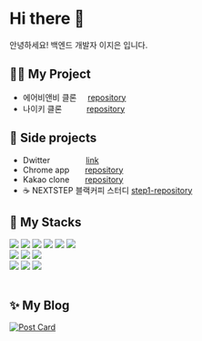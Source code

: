# Hi there 👋
안녕하세요! 백엔드 개발자 이지은 입니다.
&nbsp;
## 👩‍💻️ My Project
- 에어비앤비 클론 &nbsp;&nbsp;&nbsp;&nbsp;[repository](https://github.com/wecode-bootcamp-korea/26-2nd-WeAreBnB-backend)
- 나이키 클론 &nbsp;&nbsp;&nbsp;&nbsp;&nbsp;&nbsp;&nbsp;&nbsp;&nbsp;&nbsp;[repository](https://github.com/wecode-bootcamp-korea/26-1st-LIKE-backend)
&nbsp;
## 🌻️ Side projects
- Dwitter &nbsp;&nbsp;&nbsp;&nbsp;&nbsp;&nbsp;&nbsp;&nbsp;&nbsp;&nbsp;&nbsp;&nbsp;&nbsp;&nbsp;&nbsp;[link](https://dwitter-cl.netlify.app/)
- Chrome app &nbsp;&nbsp;&nbsp;&nbsp;&nbsp;&nbsp;[repository](https://github.com/eazisilver/chrome-app-todoList) 
- Kakao clone &nbsp;&nbsp;&nbsp;&nbsp;&nbsp;&nbsp;[repository](https://github.com/eazisilver/kakao-clone)  
- ☕ NEXTSTEP 블랙커피 스터디 [step1-repository](https://github.com/eazisilver/js-todo-list-step1.git)
&nbsp;
## 🌷 My Stacks
<img src="https://img.shields.io/badge/HTML5-E34F26?style=flat-square&logo=HTML5&logoColor=white"/></a>
<img src="https://img.shields.io/badge/CSS3-1572B6?style=flat-square&logo=CSS3&logoColor=white"/></a>
<img src="https://img.shields.io/badge/JavaScript-yellow?style=flat-square&logo=JavaScript&logoColor=222222"/></a>
<img src="https://img.shields.io/badge/NodeJS-339933?style=flat-squar&logo=node-dot-js&logoColor=222222"/></a>
<img src="https://img.shields.io/badge/Express-black?style=flat-squar&logo=Express&logoColor=white"/></a>
<img src="https://img.shields.io/badge/MongoDB-47A248?style=flat-square&logo=MongoDB&logoColor=white"/></a>  
<img src="https://img.shields.io/badge/CSharp-239120?style=flat-square&logo=c-sharp&logoColor=white"/></a>
<img src="https://img.shields.io/badge/.NetFramework-512BD4?style=flat-square&logo=dot-net&logoColor=white"/></a>
<img src="https://img.shields.io/badge/MS--SQL-CC2927?style=flat-square&logo=microsoft-sql-server&logoColor=white"/></a>  
<img src="https://img.shields.io/badge/Github-181717?style=flat-square&logo=Github&logoColor=white"/></a>
<img src="https://img.shields.io/badge/Slack-4A154B?style=flat-square&logo=Slack&logoColor=white"/></a>
<img src="https://img.shields.io/badge/Notion-black?style=flat-square&logo=Notion&logoColor=white"/></a>  
&nbsp;
## ✨️ My Blog
[![Post Card](https://tistory-readme-stats.vercel.app/api?name=jeleedev&description=👉%EF%B8%8F+Today+I+Learned+✨%EF%B8%8F🤓)](https://jeleedev.tistory.com/)

